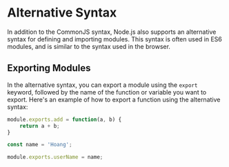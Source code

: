 
# Alternative Syntax
In addition to the CommonJS syntax, Node.js also supports an alternative syntax for defining and importing modules. This syntax is often used in ES6 modules, and is similar to the syntax used in the browser.

## Exporting Modules
In the alternative syntax, you can export a module using the `export` keyword, followed by the name of the function or variable you want to export. Here's an example of how to export a function using the alternative syntax:
    
```javascript
module.exports.add = function(a, b) {
    return a + b;
}

const name = 'Hoang';

module.exports.userName = name;
```

